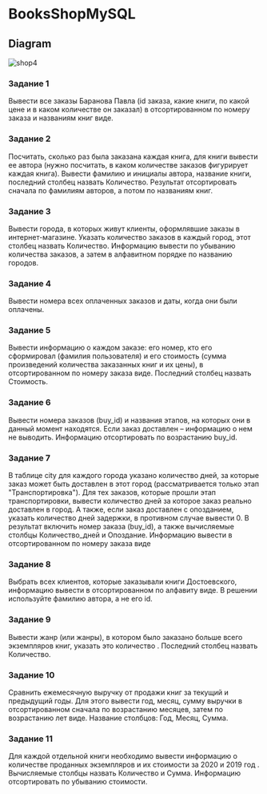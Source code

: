 # BooksShopMySQL
<h2> Diagram </h2>

![shop4](https://user-images.githubusercontent.com/99547319/235005779-5c05646d-c2a2-4cb8-933b-a573a49738d4.jpg)

<h3> Задание 1 </h3>
Вывести все заказы Баранова Павла (id заказа, какие книги, по какой цене и в каком количестве он заказал) в отсортированном по номеру заказа и названиям книг виде.
<h3> Задание 2 </h3>
Посчитать, сколько раз была заказана каждая книга, для книги вывести ее автора (нужно посчитать, в каком количестве заказов фигурирует каждая книга). 
Вывести фамилию и инициалы автора, название книги, последний столбец назвать Количество. 
Результат отсортировать сначала  по фамилиям авторов, а потом по названиям книг.
<h3> Задание 3 </h3>
Вывести города, в которых живут клиенты, оформлявшие заказы в интернет-магазине. Указать количество заказов в каждый город, этот столбец назвать Количество. 
Информацию вывести по убыванию количества заказов, а затем в алфавитном порядке по названию городов.
<h3> Задание 4 </h3>
Вывести номера всех оплаченных заказов и даты, когда они были оплачены.
<h3> Задание 5 </h3>
Вывести информацию о каждом заказе: его номер, кто его сформировал (фамилия пользователя) и 
его стоимость (сумма произведений количества заказанных книг и их цены), в отсортированном по номеру заказа виде. 
Последний столбец назвать Стоимость.
<h3> Задание 6 </h3>
Вывести номера заказов (buy_id) и названия этапов, на которых они в данный момент находятся.
Если заказ доставлен –  информацию о нем не выводить. Информацию отсортировать по возрастанию buy_id.
<h3> Задание 7 </h3>
В таблице city для каждого города указано количество дней, за которые заказ может быть доставлен в этот город (рассматривается только этап "Транспортировка"). 
Для тех заказов, которые прошли этап транспортировки, вывести количество дней за которое заказ реально доставлен в город. 
А также, если заказ доставлен с опозданием, указать количество дней задержки, в противном случае вывести 0. 
В результат включить номер заказа (buy_id), а также вычисляемые столбцы Количество_дней и Опоздание. 
Информацию вывести в отсортированном по номеру заказа виде
<h3> Задание 8 </h3>
Выбрать всех клиентов, которые заказывали книги Достоевского, информацию вывести в отсортированном по алфавиту виде.
В решении используйте фамилию автора, а не его id.
<h3> Задание 9 </h3>
Вывести жанр (или жанры), в котором было заказано больше всего экземпляров книг, указать это количество . Последний столбец назвать Количество.
<h3> Задание 10 </h3>
Сравнить ежемесячную выручку от продажи книг за текущий и предыдущий годы. 
Для этого вывести год, месяц, сумму выручки в отсортированном сначала по возрастанию месяцев, затем по возрастанию лет виде.
Название столбцов: Год, Месяц, Сумма.
<h3> Задание 11 </h3>
Для каждой отдельной книги необходимо вывести информацию о количестве проданных экземпляров и их стоимости за 2020 и 2019 год . 
Вычисляемые столбцы назвать Количество и Сумма. Информацию отсортировать по убыванию стоимости.
